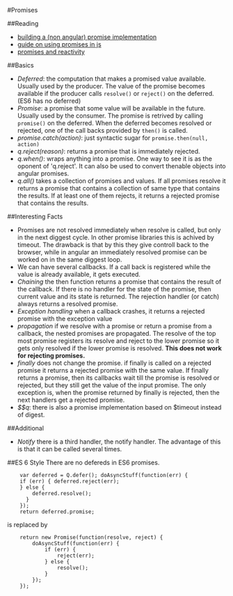 #Promises

##Reading
- [building a (non angular) promise implementation](http://www.mattgreer.org/articles/promises-in-wicked-detail/)
- [guide on using promises in js](https://github.com/getify/You-Dont-Know-JS/blob/master/async%20&%20performance/ch3.md)
- [promises and reactivity](https://github.com/kriskowal/gtor)

##Basics
- *Deferred*: the computation that makes a promised value available. Usually used by the producer. The value of the promise becomes available if the producer calls `resolve()` or `reject()` on the deferred. (ES6 has no deferred)
- *Promise*: a promise that some value will be available in the future. Usually used by the consumer. The promise is retrived by calling `promise()` on the deferred. When the deferred becomes resolved or rejected, one of the call backs provided by `then()` is called.
- *promise.catch(action)*: just syntactic sugar for `promise.then(null, action)`
- *q.reject(reason)*: returns a promise that is immediately rejected. 
- *q.when()*: wraps anything into a promise. One way to see it is as the oponent of 'q.reject'. It can also be used to convert thenable objects into angular promises. 
- *q.all()* takes a collection of promises and values. If all promises resolve it returns a promise that contains a collection of same type that contains the results. If at least one of them rejects, it returns a rejected promise that contains the results. 

##Interesting Facts
- Promises are not resolved immediately when resolve is called, but only in the next diggest cycle. In other promise libraries this is achived by timeout. The drawback is that by this they give controll back to the browser, while in angular an immediately resolved promise can be worked on in the same diggest loop. 
- We can have several callbacks. If a call back is registered while the value is already available, it gets executed.  
- *Chaining* the then function returns a promise that contains the result of the callback. If there is no handler for the state of the promise, then current value and its state is returned. The rejection handler (or catch) always returns a resolved promise.
- *Exception handling* when a callback crashes, it returns a rejected promise with the exception value
- *propagation* if we resolve with a promise or return a promise from a callback, the nested promises are propagated. The resolve of the top most promise registers its resolve and reject to the lower promise so it gets only resolved if the lower promise is resolved. **This does not work for rejecting promises.** 
- *finally* does not change the promise. if finally is called on a rejected promise it returns a rejected promise with the same value. If finally returns a promise, then its callbacks wait till the promise is resolved or rejected, but they still get the value of the input promise. The only exception is, when the promise returned by finally is rejected, then the next handlers get a rejected promise.
- *$$q*: there is also a promise implementation based on $timeout instead of digest. 

##Additional 
- *Notify* there is a third handler, the notify handler. The advantage of this is that it can be called several times. 


##ES 6 Style
There are no defereds in ES6 promises. 
```
    var deferred = Q.defer(); doAsyncStuff(function(err) {
    if (err) { deferred.reject(err);
    } else {
        deferred.resolve();
      }
    });
    return deferred.promise;
```
is replaced by
```
    return new Promise(function(resolve, reject) { 
        doAsyncStuff(function(err) {
            if (err) { 
                reject(err);
            } else {
                resolve(); 
            }
        }); 
    });
```
 



















